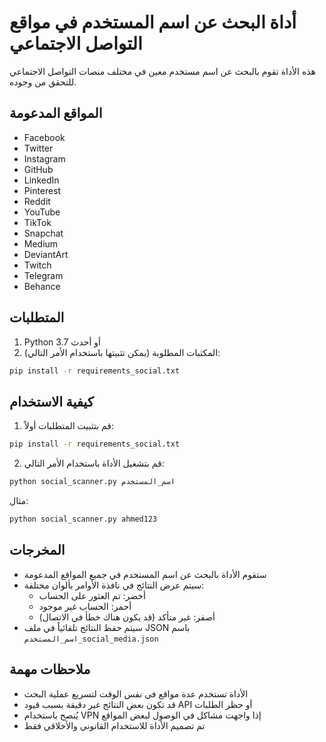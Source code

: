 # أداة البحث عن اسم المستخدم في مواقع التواصل الاجتماعي

هذه الأداة تقوم بالبحث عن اسم مستخدم معين في مختلف منصات التواصل الاجتماعي للتحقق من وجوده.

## المواقع المدعومة

- Facebook
- Twitter
- Instagram
- GitHub
- LinkedIn
- Pinterest
- Reddit
- YouTube
- TikTok
- Snapchat
- Medium
- DeviantArt
- Twitch
- Telegram
- Behance

## المتطلبات

1. Python 3.7 أو أحدث
2. المكتبات المطلوبة (يمكن تثبيتها باستخدام الأمر التالي):
```bash
pip install -r requirements_social.txt
```

## كيفية الاستخدام

1. قم بتثبيت المتطلبات أولاً:
```bash
pip install -r requirements_social.txt
```

2. قم بتشغيل الأداة باستخدام الأمر التالي:
```bash
python social_scanner.py اسم_المستخدم
```

مثال:
```bash
python social_scanner.py ahmed123
```

## المخرجات

- ستقوم الأداة بالبحث عن اسم المستخدم في جميع المواقع المدعومة
- سيتم عرض النتائج في نافذة الأوامر بألوان مختلفة:
  - أخضر: تم العثور على الحساب
  - أحمر: الحساب غير موجود
  - أصفر: غير متأكد (قد يكون هناك خطأ في الاتصال)
- سيتم حفظ النتائج تلقائياً في ملف JSON باسم `اسم_المستخدم_social_media.json`

## ملاحظات مهمة

- الأداة تستخدم عدة مواقع في نفس الوقت لتسريع عملية البحث
- قد تكون بعض النتائج غير دقيقة بسبب قيود API أو حظر الطلبات
- يُنصح باستخدام VPN إذا واجهت مشاكل في الوصول لبعض المواقع
- تم تصميم الأداة للاستخدام القانوني والأخلاقي فقط